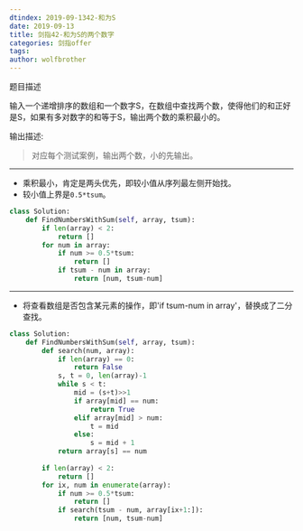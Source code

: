 ```yaml
---
dtindex: 2019-09-1342-和为S
date: 2019-09-13
title: 剑指42-和为S的两个数字
categories: 剑指offer
tags:  
author: wolfbrother  
---
```


题目描述

输入一个递增排序的数组和一个数字S，在数组中查找两个数，使得他们的和正好是S，如果有多对数字的和等于S，输出两个数的乘积最小的。

输出描述:

> 对应每个测试案例，输出两个数，小的先输出。

-------------------------------

+ 乘积最小，肯定是两头优先，即较小值从序列最左侧开始找。
+ 较小值上界是`0.5*tsum`。

```python
class Solution:
    def FindNumbersWithSum(self, array, tsum):
        if len(array) < 2:
            return []
        for num in array:
            if num >= 0.5*tsum:
                return []
            if tsum - num in array:
                return [num, tsum-num]
```

----------------------------------------------

+ 将查看数组是否包含某元素的操作，即'if tsum-num in array'，替换成了二分查找。

```python
class Solution:
    def FindNumbersWithSum(self, array, tsum):
        def search(num, array):
            if len(array) == 0:
                return False
            s, t = 0, len(array)-1
            while s < t:
                mid = (s+t)>>1
                if array[mid] == num:
                    return True
                elif array[mid] > num:
                    t = mid
                else:
                    s = mid + 1
            return array[s] == num
          
        if len(array) < 2:
            return []
        for ix, num in enumerate(array):
            if num >= 0.5*tsum:
                return []
            if search(tsum - num, array[ix+1:]):
                return [num, tsum-num]
```
